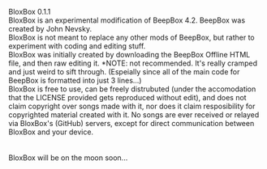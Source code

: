 BloxBox 0.1.1<br>
BloxBox is an experimental modification of BeepBox 4.2. BeepBox was created by John Nevsky.<br>
BloxBox is not meant to replace any other mods of BeepBox, but rather to experiment with coding and editing stuff.<br>
BloxBox was initially created by downloading the BeepBox Offline HTML file, and then raw editing it. *NOTE: not recommended. It's really cramped and just weird to sift through. (Espeially since all of the main code for BeepBox is formatted into just 3 lines...)<br>
BloxBox is free to use, can be freely distrubuted (under the accomodation that the LICENSE provided gets reproduced without edit), and does not claim copyright over songs made with it, nor does it claim resposibility for copyrighted material created with it. No songs are ever received or relayed via BloxBox's (GitHub) servers, except for direct communication between BloxBox and your device.<br><br><br>
BloxBox will be on the moon soon...
